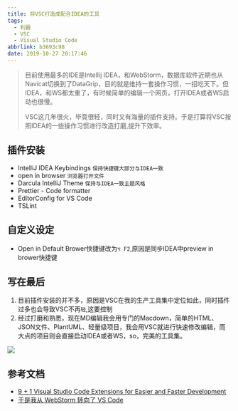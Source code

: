 ```yaml
---
title: 将VSC打造成配合IDEA的工具
tags:
  - 利器
  - VSC
  - Visual Studio Code
abbrlink: b3693c98
date: 2019-10-27 20:17:46
---
```

> 目前使用最多的IDE是Intellij IDEA，和WebStorm，数据库软件近期也从Navicat切换到了DataGrip，目的就是维持一套操作习惯，一招吃天下。但IDEA，和WS都太重了，有时候简单的编辑一个网页，打开IDEA或者WS启动也很慢。
> 
> VSC这几年很火，毕竟很轻，同时又有海量的插件支持。于是打算将VSC按照IDEA的一些操作习惯进行改造打磨,提升下效率。

## 插件安装

- IntelliJ IDEA Keybindings `保持快捷键大部分与IDEA一致`
- open in browser `浏览器打开文件`	
- Darcula IntelliJ Theme `保持与IDEA一致主题风格`
- Prettier - Code formatter
- EditorConfig for VS Code
- TSLint

## 自定义设定
- Open in Default Brower快捷键改为`⌥ F2`,原因是同步IDEA中preview in brower快捷键

## 写在最后
1. 目前插件安装的并不多，原因是VSC在我的生产工具集中定位如此，同时插件过多也会导致VSC不再`轻`,这要控制
2. 经过打磨和熟悉，现在MD编辑我会用专门的Macdown，简单的HTML、JSON文件、PlantUML、轻量级项目，我会用VSC就进行快速修改编辑，而大点的项目则会直接启动IDEA或者WS，so，完美的工具集。

![](https://static.1991421.cn/2019-10-27-121315.png)

## 参考文档

- [9 + 1 Visual Studio Code Extensions for Easier and Faster Development](https://dev.to/drsavvina/9--1-visual-studio-code-extensions-for-easier-and-faster-development-164n)
- [于是我从 WebStorm 转向了 VS Code ](https://github.com/lmk123/blog/issues/59)
